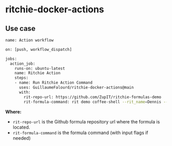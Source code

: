 # ritchie-docker-actions

## Use case

```bash
name: Action workflow

on: [push, workflow_dispatch]

jobs:
  action_job:
    runs-on: ubuntu-latest
    name: Ritchie Action
    steps:
    - name: Run Ritchie Action Command
      uses: GuillaumeFalourd/ritchie-docker-actions@main
      with:
        rit-repo-url: https://github.com/ZupIT/ritchie-formulas-demo
        rit-formula-command: rit demo coffee-shell --rit_name=Dennis --rit_coffee_type=espresso --rit_delivery=false
```

**Where:**

- `rit-repo-url` is the Github formula repository url where the formula is located.
- `rit-formula-command` is the formula command (with input flags if needed)
